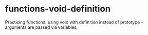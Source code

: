 # functions-void-definition
Practicing functions: using void with definition instead of prototype - arguments are passed via variables.
